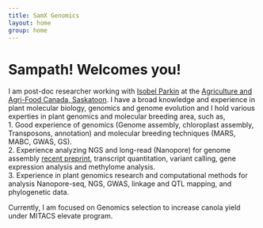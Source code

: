 ```yaml
---
title: SamX Genomics
layout: home
group: home
---
```


# Sampath! Welcomes you!

I am post-doc researcher working with [Isobel Parkin](http://parkingenomics.github.io/) at the [Agriculture and Agri-Food Canada, Saskatoon](http://www.agr.gc.ca/eng/scientific-collaboration-and-research-in-agriculture/agriculture-and-agri-food-research-centres-and-collections/saskatchewan/saskatoon-research-and-development-centre/?id=1180626618960). I have a broad knowledge and experience in plant molecular biology, genomics and genome evolution and I hold various experties in plant genomics and molecular breeding area, such as, <br>
	1. Good experience of genomics (Genome assembly, chloroplast assembly, Transposons, annotation) and molecular breeding techniques (MARS, MABC, GWAS, GS).<br>
	2. Experience analyzing NGS and long-read (Nanopore) for genome assembly [recent preprint](https://www.biorxiv.org/content/10.1101/2020.02.03.932665v1), transcript quantitation, variant calling, gene expression analysis and methylome analysis.<br>	
	3. Experience in plant genomics research and computational methods for analysis Nanopore-seq, NGS, GWAS, linkage and QTL mapping, and phylogenetic data.<br>

Currently, I am focused on Genomics selection to increase canola yield under MITACS elevate program.
